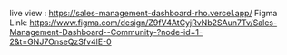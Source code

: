 live view : https://sales-management-dashboard-rho.vercel.app/
Figma Link: https://www.figma.com/design/Z9fV4AtCyjRvNb2SAun7Tv/Sales-Management-Dashboard--Community-?node-id=1-2&t=GNJ7OnseQzSfv4lE-0
